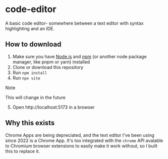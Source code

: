 # code-editor

A basic code editor- somewhere between a text editor with syntax highlighting and an IDE.

## How to download

1. Make sure you have [Node.js](https://nodejs.org) and [npm](https://npmjs.com) (or another node package manager, like pnpm or yarn) installed
2. Clone or download this repository
3. Run ```npm install```
4. Run ```npx vite```
> [!NOTE]
> This will change in the future
5. Open http://localhost:5173 in a browser

## Why this exists

Chrome Apps are being depreciated, and the text editor I've been using since 2022 is a Chrome App. It's too integrated with the ```chrome``` API avalable to Chromium browser extensions to easily make it work without, so I built this to replace it.
